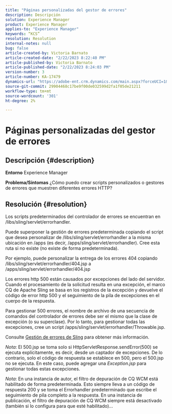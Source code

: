```yaml
---
title: "Páginas personalizadas del gestor de errores"
description: Descripción
solution: Experience Manager
product: Experience Manager
applies-to: "Experience Manager"
keywords: “KCS”
resolution: Resolution
internal-notes: null
bug: false
article-created-by: Victoria Barnato
article-created-date: "2/22/2023 8:22:40 PM"
article-published-by: Victoria Barnato
article-published-date: "2/22/2023 8:24:03 PM"
version-number: 3
article-number: KA-17479
dynamics-url: "https://adobe-ent.crm.dynamics.com/main.aspx?forceUCI=1&pagetype=entityrecord&etn=knowledgearticle&id=8df423a3-eeb2-ed11-83fe-6045bd0067ea"
source-git-commit: 29904468c17be9f00de032599d2fa1f05de21211
workflow-type: tm+mt
source-wordcount: '301'
ht-degree: 2%

---
```


# Páginas personalizadas del gestor de errores

## Descripción {#description}

<b>Entorno</b>
Experience Manager


<b>Problema/Síntomas</b>
¿Cómo puedo crear scripts personalizados o gestores de errores que muestren diferentes errores HTTP?


## Resolución {#resolution}


Los scripts predeterminados del controlador de errores se encuentran en /libs/sling/servlet/errorhandler.

Puede superponer la gestión de errores predeterminada copiando el script que desea personalizar de /libs/sling/servlet/errorhandler a la misma ubicación en /apps (es decir, /apps/sling/servlet/errorhandler). Cree esta ruta si no existe (no existe de forma predeterminada).

Por ejemplo, puede personalizar la entrega de los errores 404 copiando /libs/sling/servlet/errorhandler/404.jsp a /apps/sling/servlet/errorhandler/404.jsp

Los errores http 500 están causados por excepciones del lado del servidor. Cuando el procesamiento de la solicitud resulta en una excepción, el marco CQ de Apache Sling se basa en los registros de la excepción y devuelve el código de error http 500 y el seguimiento de la pila de excepciones en el cuerpo de la respuesta.

Para gestionar 500 errores, el nombre de archivo de una secuencia de comandos del controlador de errores debe ser el mismo que la clase de excepción (o su superclase). Por lo tanto, para gestionar todas las excepciones, cree un script /apps/sling/servlet/errorhandler/Throwable.jsp.

Consulte [Gestión de errores de Sling](https://sling.apache.org/documentation/the-sling-engine/errorhandling.html) para obtener más información.

*Nota*: El 500.jsp se toma solo si HttpServletResponse.sendError(500) se ejecuta explícitamente, es decir, desde un captador de excepciones.
De lo contrario, solo el código de respuesta se establece en 500, pero el 500.jsp no se ejecuta.
En este caso, puede agregar una *Exception.jsp* para gestionar todas estas excepciones.

*Nota*: En una instancia de autor, el filtro de depuración de CQ WCM está habilitado de forma predeterminada. Esto siempre lleva a un código de respuesta 200 y se toma el Errorhandler predeterminado que escribe el seguimiento de pila completo a la respuesta. En una instancia de publicación, el filtro de depuración de CQ WCM siempre está desactivado (también si lo configura para que esté habilitado)...
